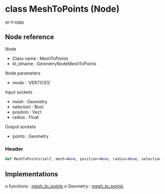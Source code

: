 # class MeshToPoints (Node)

<sub>go to [index](/docs/index.md)</sub>

## Node reference

Node
 - Class name : MeshToPoints
 - bl_idname : GeometryNodeMeshToPoints

Node parameters
 - mode : 'VERTICES'

Input sockets
 - mesh : Geometry
 - selection : Bool
 - position : Vect
 - radius : Float

Output sockets
 - points : Geometry

### Header

``` python
def MeshToPoints(self, mesh=None, position=None, radius=None, selection=None, mode='VERTICES', node_label=None, node_color=None):
```

## Implementations

o functions : [mesh_to_points](/docs/GeoNodes_classes/mesh_to_points.md)
o Geometry : [mesh_to_points](/docs/GeoNodes_classes/mesh_to_points.md) 


